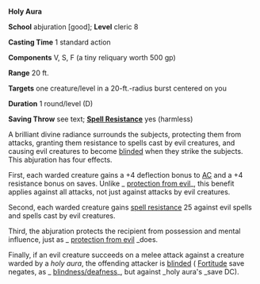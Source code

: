  **Holy Aura**

**School** abjuration [good]; **Level** cleric 8

**Casting Time** 1 standard action

**Components** V, S, F (a tiny reliquary worth 500 gp)

**Range** 20 ft.

**Targets** one creature/level in a 20-ft.-radius burst centered on you

**Duration** 1 round/level (D)

**Saving Throw** see text; **[Spell Resistance](../glossary.html#_spell-resistance)** yes (harmless)

A brilliant divine radiance surrounds the subjects, protecting them from attacks, granting them resistance to spells cast by evil creatures, and causing evil creatures to become [blinded](../glossary.html#_blinded) when they strike the subjects. This abjuration has four effects.

First, each warded creature gains a +4 deflection bonus to [AC](../combat.html#_armor-class) and a +4 resistance bonus on saves. Unlike _ [protection from evil](protectionFromEvil.html#_protection-from-evil)_, this benefit applies against all attacks, not just against attacks by evil creatures.

Second, each warded creature gains [spell resistance](../glossary.html#_spell-resistance) 25 against evil spells and spells cast by evil creatures.

Third, the abjuration protects the recipient from possession and mental influence, just as _ [protection from evil](protectionFromEvil.html#_protection-from-evil) _does.

Finally, if an evil creature succeeds on a melee attack against a creature warded by a _holy aura_, the offending attacker is [blinded](../glossary.html#_blinded) ( [Fortitude](../combat.html#_fortitude) save negates, as _ [blindness/deafness](blindnessDeafness.html#_blindness-deafness)_, but against _holy aura's _save DC).

